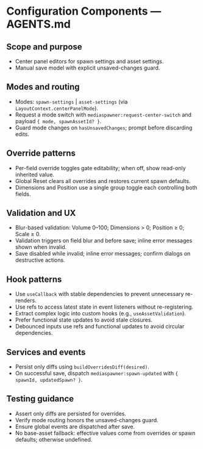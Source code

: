 # Configuration Components — AGENTS.md

## Scope and purpose

- Center panel editors for spawn settings and asset settings.
- Manual save model with explicit unsaved-changes guard.

## Modes and routing

- Modes: `spawn-settings` | `asset-settings` (via `LayoutContext.centerPanelMode`).
- Request a mode switch with `mediaspawner:request-center-switch` and payload `{ mode, spawnAssetId? }`.
- Guard mode changes on `hasUnsavedChanges`; prompt before discarding edits.

## Override patterns

- Per-field override toggles gate editability; when off, show read-only inherited value.
- Global Reset clears all overrides and restores current spawn defaults.
- Dimensions and Position use a single group toggle each controlling both fields.

## Validation and UX

- Blur-based validation: Volume 0–100; Dimensions > 0; Position ≥ 0; Scale ≥ 0.
- Validation triggers on field blur and before save; inline error messages shown when invalid.
- Save disabled while invalid; inline error messages; confirm dialogs on destructive actions.

## Hook patterns

- Use `useCallback` with stable dependencies to prevent unnecessary re-renders.
- Use refs to access latest state in event listeners without re-registering.
- Extract complex logic into custom hooks (e.g., `useAssetValidation`).
- Prefer functional state updates to avoid stale closures.
- Debounced inputs use refs and functional updates to avoid circular dependencies.

## Services and events

- Persist only diffs using `buildOverridesDiff(desired)`.
- On successful save, dispatch `mediaspawner:spawn-updated` with `{ spawnId, updatedSpawn? }`.

## Testing guidance

- Assert only diffs are persisted for overrides.
- Verify mode routing honors the unsaved-changes guard.
- Ensure global events are dispatched after save.
- No base-asset fallback: effective values come from overrides or spawn defaults; otherwise undefined.
